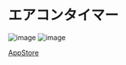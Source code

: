 # エアコンタイマー

![image](https://github.com/youten410/aircon-timer/assets/77009896/9866630f-3656-4d4f-9938-42d8eb3cf43d)
![image](https://github.com/youten410/aircon-timer/assets/77009896/1bef4c8b-c408-4562-be1a-bf773458ca43)

[AppStore]('https://apps.apple.com/jp/app/%E3%83%8B%E3%83%A5%E3%83%BC%E3%82%B9%E3%83%AF%E3%82%A4%E3%83%97/id6449730247')
